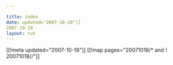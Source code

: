 ```yaml
---

title: index
date: updated="2007-10-18"]]
2007-10-18
layout: rut
---
```


[[!meta updated="2007-10-18"]]
[[!map pages="20071018/* and ! 20071018/*/*"]]
